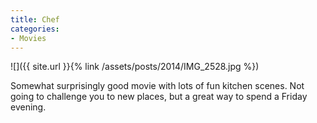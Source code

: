 ```yaml
---
title: Chef
categories:
- Movies
---
```


![]({{ site.url }}{% link /assets/posts/2014/IMG_2528.jpg %})
  



Somewhat surprisingly good movie with lots of fun kitchen scenes. Not going to challenge you to new places, but a great way to spend a Friday evening.
